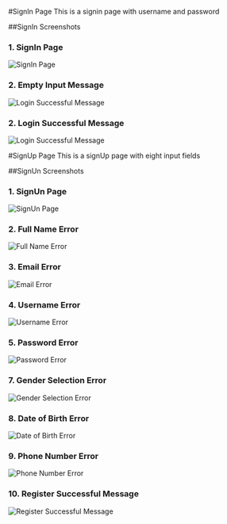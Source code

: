 #SignIn Page
This is a signin page with username and password

##SignIn Screenshots

### 1. SignIn Page  
![SignIn Page](screenshots/Screenshot%20(476).png)

### 2. Empty Input Message 
![Login Successful Message](screenshots/Screenshot(477).png)

### 2. Login Successful Message 
![Login Successful Message](screenshots/Screenshot(478).png)

#SignUp Page
This is a signUp page with eight input fields

##SignUn Screenshots

### 1. SignUn Page  
![SignUn Page](screenshots/Screenshot(479).png)

### 2. Full Name Error
![Full Name Error](screenshots/Screenshot(480).png)

### 3. Email Error
![Email Error](screenshots/Screenshot(481).png)

### 4. Username Error
![Username Error](screenshots/Screenshot(482).png)

### 5. Password Error  
![Password Error](screenshots/Screenshot(483).png)  

### 7. Gender Selection Error  
![Gender Selection Error](screenshots/Screenshot(484).png)  

### 8. Date of Birth Error  
![Date of Birth Error](screenshots/Screenshot(485).png)  

### 9. Phone Number Error  
![Phone Number Error](screenshots/Screenshot(486).png) 

### 10. Register Successful Message 
![Register Successful Message](screenshots/Screenshot(487).png)
